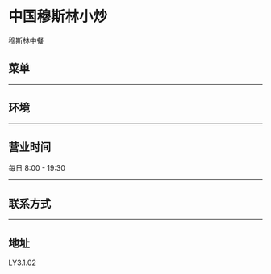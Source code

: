 # 中国穆斯林小炒

穆斯林中餐

## 菜单

---

## 环境

---

## 营业时间

每日 8:00 - 19:30

---

## 联系方式

---

## 地址

LY3.1.02
